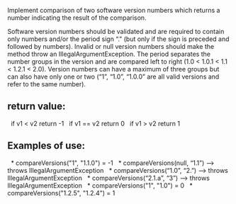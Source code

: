 Implement comparison of two software version numbers which returns a number indicating the result of the comparison.

Software version numbers should be validated and are required to contain only numbers and/or the period sign “." (but only if the sign is preceded and followed by numbers). Invalid or null version numbers should make the method throw an IllegalArgumentException. The period separates the number groups in the version and are compared left to right (1.0 < 1.0.1 < 1.1 < 1.2.1 < 2.0). Version numbers can have a maximum of three groups but can also have only one or two (“1”, “1.0”, “1.0.0” are all valid versions and refer to the same number). 

## return value:
  if v1 < v2 return -1 
  if v1 == v2 return 0 
  if v1 > v2 return 1 

## Examples of use:
  * compareVersions("1", "1.1.0") = -1
  * compareVersions(null, “1.1”) —> throws IllegalArgumentException
  * compareVersions(“1.0”, “2.”) —> throws IllegalArgumentException
  * compareVersions(“2.1.a”, “3”) —> throws IllegalArgumentException
  * compareVersions("1", "1.0") = 0
  * compareVersions("1.2.5", "1.2.4") = 1